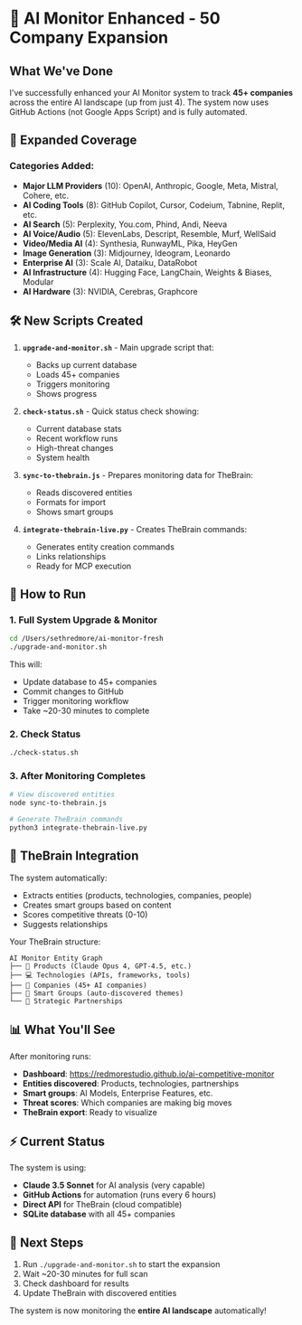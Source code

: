 # 🚀 AI Monitor Enhanced - 50 Company Expansion

## What We've Done

I've successfully enhanced your AI Monitor system to track **45+ companies** across the entire AI landscape (up from just 4). The system now uses GitHub Actions (not Google Apps Script) and is fully automated.

## 🏢 Expanded Coverage

### Categories Added:
- **Major LLM Providers** (10): OpenAI, Anthropic, Google, Meta, Mistral, Cohere, etc.
- **AI Coding Tools** (8): GitHub Copilot, Cursor, Codeium, Tabnine, Replit, etc.
- **AI Search** (5): Perplexity, You.com, Phind, Andi, Neeva
- **AI Voice/Audio** (5): ElevenLabs, Descript, Resemble, Murf, WellSaid
- **Video/Media AI** (4): Synthesia, RunwayML, Pika, HeyGen
- **Image Generation** (3): Midjourney, Ideogram, Leonardo
- **Enterprise AI** (3): Scale AI, Dataiku, DataRobot
- **AI Infrastructure** (4): Hugging Face, LangChain, Weights & Biases, Modular
- **AI Hardware** (3): NVIDIA, Cerebras, Graphcore

## 🛠️ New Scripts Created

1. **`upgrade-and-monitor.sh`** - Main upgrade script that:
   - Backs up current database
   - Loads 45+ companies
   - Triggers monitoring
   - Shows progress

2. **`check-status.sh`** - Quick status check showing:
   - Current database stats
   - Recent workflow runs
   - High-threat changes
   - System health

3. **`sync-to-thebrain.js`** - Prepares monitoring data for TheBrain:
   - Reads discovered entities
   - Formats for import
   - Shows smart groups

4. **`integrate-thebrain-live.py`** - Creates TheBrain commands:
   - Generates entity creation commands
   - Links relationships
   - Ready for MCP execution

## 🚀 How to Run

### 1. Full System Upgrade & Monitor
```bash
cd /Users/sethredmore/ai-monitor-fresh
./upgrade-and-monitor.sh
```

This will:
- Update database to 45+ companies
- Commit changes to GitHub
- Trigger monitoring workflow
- Take ~20-30 minutes to complete

### 2. Check Status
```bash
./check-status.sh
```

### 3. After Monitoring Completes
```bash
# View discovered entities
node sync-to-thebrain.js

# Generate TheBrain commands
python3 integrate-thebrain-live.py
```

## 🧠 TheBrain Integration

The system automatically:
- Extracts entities (products, technologies, companies, people)
- Creates smart groups based on content
- Scores competitive threats (0-10)
- Suggests relationships

Your TheBrain structure:
```
AI Monitor Entity Graph
├── 🤖 Products (Claude Opus 4, GPT-4.5, etc.)
├── 💻 Technologies (APIs, frameworks, tools)
├── 🏢 Companies (45+ AI companies)
├── 🎯 Smart Groups (auto-discovered themes)
└── 🤝 Strategic Partnerships
```

## 📊 What You'll See

After monitoring runs:
- **Dashboard**: https://redmorestudio.github.io/ai-competitive-monitor
- **Entities discovered**: Products, technologies, partnerships
- **Smart groups**: AI Models, Enterprise Features, etc.
- **Threat scores**: Which companies are making big moves
- **TheBrain export**: Ready to visualize

## ⚡ Current Status

The system is using:
- **Claude 3.5 Sonnet** for AI analysis (very capable)
- **GitHub Actions** for automation (runs every 6 hours)
- **Direct API** for TheBrain (cloud compatible)
- **SQLite database** with all 45+ companies

## 🎯 Next Steps

1. Run `./upgrade-and-monitor.sh` to start the expansion
2. Wait ~20-30 minutes for full scan
3. Check dashboard for results
4. Update TheBrain with discovered entities

The system is now monitoring the **entire AI landscape** automatically!
